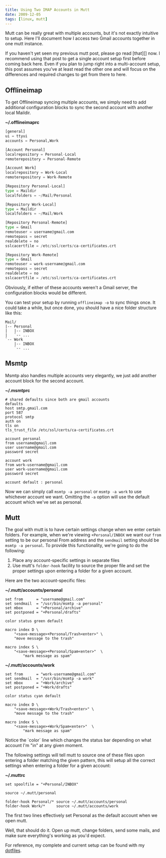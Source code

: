 ```yaml
---
title: Using Two IMAP Accounts in Mutt
date: 2009-12-05
tags: [linux, mutt]
---
```


Mutt can be really great with multiple accounts, but it's not exactly
intuitive to setup. Here I'll document how I access two Gmail accounts 
together in one mutt instance.

<div class="well">
If you haven't yet seen my previous mutt post, please go read [that][] 
now. I recommend using that post to get a single account setup first 
before coming back here. Even if you plan to jump right into a 
multi-account setup, this post assumes you've at least read the other 
one and will focus on the differences and required changes to get from 
there to here.
</div>

[that]: https://pbrisbin.com/posts/mutt_gmail_offlineimap

## Offlineimap

To get Offlineimap syncing multiple accounts, we simply need to add 
additional configuration blocks to sync the second account with another 
local Maildir.

**~/.offlineimaprc**

```python
[general]
ui = ttyui
accounts = Personal,Work

[Account Personal]
localrepository = Personal-Local
remoterepository = Personal-Remote

[Account Work]
localrepository = Work-Local
remoterepository = Work-Remote

[Repository Personal-Local]
type = Maildir
localfolders = ~/Mail/Personal

[Repository Work-Local]
type = Maildir
localfolders = ~/Mail/Work

[Repository Personal-Remote]
type = Gmail
remoteuser = username@gmail.com
remotepass = secret
realdelete = no
sslcacertfile = /etc/ssl/certs/ca-certificates.crt

[Repository Work-Remote]
type = Gmail
remoteuser = work-username@gmail.com
remotepass = secret
realdelete = no
sslcacertfile = /etc/ssl/certs/ca-certificates.crt
```

<div class="well">
Obviously, if either of these accounts weren't a Gmail server, the 
configuration blocks would be different.
</div>

You can test your setup by running `offlineimap -o` to sync things once.
It could take a while, but once done, you should have a nice folder
structure like this:

    Mail/
    |-- Personal
    |   |-- INBOX
    |   `-- ...
    `-- Work
        |-- INBOX
        `-- ...

## Msmtp

Msmtp also handles multiple accounts very elegantly, we just add another 
account block for the second account.

**~/.msmtprc**

```
# shared defaults since both are gmail accounts
defaults
host smtp.gmail.com
port 587
protocol smtp
auth on
tls on
tls_trust_file /etc/ssl/certs/ca-certificates.crt

account personal
from username@gmail.com
user username@gmail.com
password secret

account work
from work-username@gmail.com
user work-username@gmail.com
password secret

account default : personal
```

Now we can simply call `msmtp -a personal` or `msmtp -a work` to use
whichever account we want. Omitting the `-a` option will use the default 
account which we've set as personal.

## Mutt

The goal with mutt is to have certain settings change when we enter 
certain folders. For example, when we're viewing `+Personal/INBOX` we 
want our `from` setting to be our personal From address and the 
`sendmail` setting should be `msmtp -a personal`. To provide this 
functionality, we're going to do the following:

1. Place any account-specific settings in separate files
2. Use mutt's `folder-hook` facility to source the proper file and set 
   the proper settings upon entering a folder for a given account.

Here are the two account-specific files:

**~/.mutt/accounts/personal**

```
set from      = "username@gmail.com"
set sendmail  = "/usr/bin/msmtp -a personal"
set mbox      = "+Personal/archive"
set postponed = "+Personal/drafts"

color status green default

macro index D \
    "<save-message>+Personal/Trash<enter>" \
    "move message to the trash"

macro index S \
    "<save-message>+Personal/Spam<enter>"  \
        "mark message as spam"
```

**~/.mutt/accounts/work**

```
set from      = "work-username@gmail.com"
set sendmail  = "/usr/bin/msmtp -a work"
set mbox      = "+Work/archive"
set postponed = "+Work/drafts"

color status cyan default

macro index D \
    "<save-message>+Work/Trash<enter>" \
    "move message to the trash"

macro index S \
    "<save-message>+Work/Spam<enter>"  \
        "mark message as spam"
```

<div class="well">
Notice the `color` line which changes the status bar depending on what 
account I'm "in" at any given moment.
</div>

The following settings will tell mutt to source one of these files upon 
entering a folder matching the given pattern, this will setup all the 
correct settings when entering a folder for a given account:

**~/.muttrc**

```
set spoolfile = "+Personal/INBOX"

source ~/.mutt/personal

folder-hook Personal/* source ~/.mutt/accounts/personal
folder-hook Work/*     source ~/.mutt/accounts/work
```

The first two lines effectively set Personal as the default account when 
we open mutt.

Well, that should do it. Open up mutt, change folders, send some mails, 
and make sure everything's working as you'd expect.

For reference, my complete and current setup can be found with my 
[dotfiles][].

[dotfiles]: https://github.com/pbrisbin/dotfiles/tree/v1.0/tag-mail-recipient
